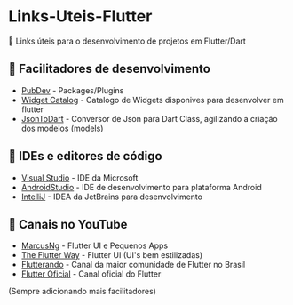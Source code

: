 # Links-Uteis-Flutter

📎 Links úteis para o desenvolvimento de projetos em Flutter/Dart 

## 🔧 Facilitadores de desenvolvimento
* [PubDev](https://pub.dev/) - Packages/Plugins
* [Widget Catalog](https://flutter.dev/docs/development/ui/widgets) - Catalogo de Widgets disponives para desenvolver em flutter
* [JsonToDart](https://javiercbk.github.io/json_to_dart/) - Conversor de Json para Dart Class, agilizando a criação dos modelos (models)

## 📝 IDEs e editores de código
* [Visual Studio](https://visualstudio.microsoft.com/pt-br/vs/) - IDE da Microsoft
* [AndroidStudio](https://developer.android.com/studio) - IDE de desenvolvimento para plataforma Android
* [IntelliJ]() - IDEA da JetBrains para desenvolvimento

## 🎥 Canais no YouTube
* [MarcusNg](https://www.youtube.com/channel/UC6Dy0rQ6zDnQuHQ1EeErGUA) - Flutter UI e Pequenos Apps
* [The Flutter Way](https://www.youtube.com/channel/UCJm7i4g4z7ZGcJA_HKHLCVw/featured) - Flutter UI (UI's bem estilizadas)
* [Flutterando](https://www.youtube.com/user/jacobaraujo7) - Canal da maior comunidade de Flutter no Brasil
* [Flutter Oficial](https://www.youtube.com/c/flutterdev/videos) - Canal oficial do Flutter

(Sempre adicionando mais facilitadores)
